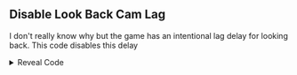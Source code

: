## Disable Look Back Cam Lag

I don't really know why but the game has an intentional lag delay for looking back. This code disables this delay

<details>
<summary>Reveal Code</summary>

```powerpc
040A924C 38000001
```
</details>